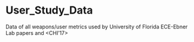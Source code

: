 # User_Study_Data
Data of all weapons/user metrics used by University of Florida ECE-Ebner Lab papers <TOCHI> and <CHI’17>
